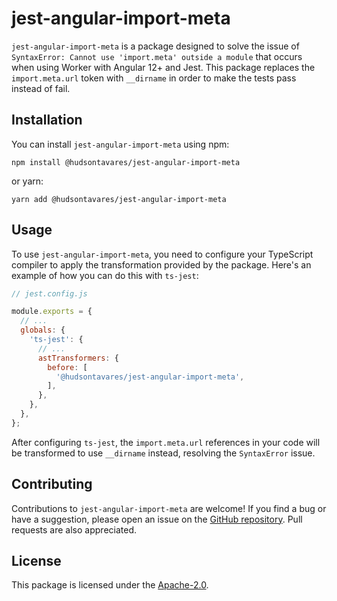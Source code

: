 # jest-angular-import-meta

`jest-angular-import-meta` is a package designed to solve the issue of `SyntaxError: Cannot use 'import.meta' outside a module` that occurs when using Worker with Angular 12+ and Jest. This package replaces the `import.meta.url` token with `__dirname` in order to make the tests pass instead of fail.

## Installation

You can install `jest-angular-import-meta` using npm:

```shell
npm install @hudsontavares/jest-angular-import-meta
```

or yarn:

```shell
yarn add @hudsontavares/jest-angular-import-meta
```

## Usage

To use `jest-angular-import-meta`, you need to configure your TypeScript compiler to apply the transformation provided by the package. Here's an example of how you can do this with `ts-jest`:

```javascript
// jest.config.js

module.exports = {
  // ...
  globals: {
    'ts-jest': {
      // ...
      astTransformers: {
        before: [
          '@hudsontavares/jest-angular-import-meta',
        ],
      },
    },
  },
};
```

After configuring `ts-jest`, the `import.meta.url` references in your code will be transformed to use `__dirname` instead, resolving the `SyntaxError` issue.

## Contributing

Contributions to `jest-angular-import-meta` are welcome! If you find a bug or have a suggestion, please open an issue on the [GitHub repository](https://github.com/hudsontavares/jest-angular-import-meta). Pull requests are also appreciated.

## License

This package is licensed under the [Apache-2.0](https://github.com/hudsontavares/jest-angular-import-meta/blob/main/LICENSE).